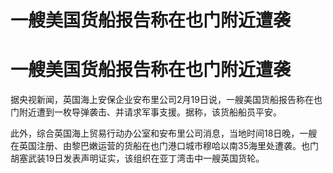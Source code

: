 # 一艘美国货船报告称在也门附近遭袭

# 一艘美国货船报告称在也门附近遭袭

据央视新闻，英国海上安保企业安布里公司2月19日说，一艘美国货船报告称在也门附近遭到一枚导弹袭击、并请求军事支援。据称，该货船船员平安。

此外，综合英国海上贸易行动办公室和安布里公司消息，当地时间18日晚，一艘在英国注册、由黎巴嫩运营的货船在也门港口城市穆哈以南35海里处遭袭。也门胡塞武装19日发表声明证实，该组织在亚丁湾击中一艘英国货轮。

